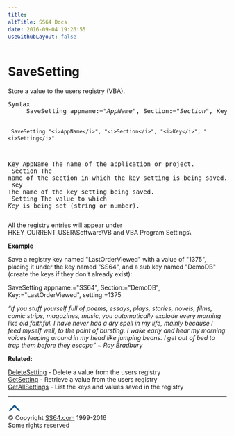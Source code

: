 ```yaml
---
title:
altTitle: SS64 Docs
date: 2016-09-04 19:26:55
useGithubLayout: false
---
```

<!-- #BeginLibraryItem "/Library/head_access.lbi" --><!-- #EndLibraryItem --><h1>SaveSetting</h1>
<p> Store a value to the users registry (VBA).</p>
<pre>Syntax
     SaveSetting appname:="<i>AppName</i>", Section:="<i>Section</i>", Key:="<i>Key</i>", setting:="<i>Setting</i>"

     SaveSetting "<i>AppName</i>", "<i>Section</i>", "<i>Key</i>", "<i>Setting</i>"
      
Key
   AppName  The name of the application or project.
<br>   Section  The name of the section in which the key setting is being saved.
<br>   Key      The name of the key setting being saved.<br>
   Setting  The value to which <i>Key</i> is being set (string or number). </pre>
<p>All the registry entries will appear under <span class="code">HKEY_CURRENT_USER\Software\VB and VBA Program Settings\</span></p>
<p><b>Example</b></p>
<p>Save a registry key named "LastOrderViewed" with a value of "1375", placing it under the key named "SS64", and a sub key named "DemoDB" (create the keys if they don't already exist):</p>
<p class="code">SaveSetting appname:="SS64", Section:="DemoDB", Key:="LastOrderViewed", setting:=1375</p>
<p class="quote"><i>“If you stuff yourself full of poems, essays, plays, stories, novels, films, comic strips, magazines, music, you automatically explode every morning like old faithful. I have never had a dry spell in my life, mainly because I feed myself well, to the point of bursting. I wake early and hear my morning voices leaping around in my head like jumping beans. I get out of bed to trap them before they escape” ~ Ray Bradbury</i></p>
<p><b>Related:</b></p>
<p><a href="deletesetting.html">DeleteSetting</a> - Delete a value from the users registry<br>
<a href="getsetting.html">GetSetting</a> - Retrieve a value from the users registry<br>
<a href="getallsettings.html">GetAllSettings</a> - List the keys and values saved in the registry</p><!-- #BeginLibraryItem "/Library/foot_access.lbi" --><p>
<!-- access -->

<hr>
<div id="bl" class="footer"><a href="savesetting.html#"><img src="../images/top.png" width="30" height="22" alt="Back to the Top"></a></div>
<div id="br" class="footer, tagline">© Copyright <a href="http://ss64.com/">SS64.com</a> 1999-2016<br>
Some rights reserved</div><!-- #EndLibraryItem -->

